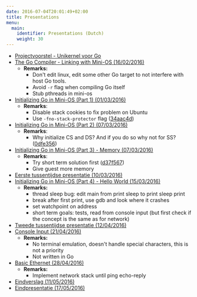 ```yaml
---
date: 2016-07-04T20:01:49+02:00
title: Presentations
menu:
  main:
    identifier: Presentations (Dutch)
    weight: 30
---
```


- [Projectvoorstel - Unikernel voor Go](projectvoorstel.pdf)
- [The Go Compiler - Linking with Mini-OS (16/02/2016)](1_the_go_compiler.pdf)
	- **Remarks:**
		- Don't edit linux, edit some other Go target to not interfere with host Go tools.
		- Avoid ``-r`` flag when compiling Go itself
		- Stub pthreads in mini-os
- [Initializing Go in Mini-OS (Part 1) (01/03/2016)](2_initializing_go_in_minios.pdf)
    - **Remarks**:
      - Disable stack cookies to fix problem on Ubuntu
      - Use ``-fno-stack-protector`` flag ([34aac4d](https://github.ugent.be/unigornel/go/commit/34aac4d43a4460b173a0fcf40a4c36db77d2af5c))
- [Initializing Go in Mini-OS (Part 2) (07/03/2016)](3_initializing_go_gdt.pdf)
	- **Remarks**:
        - Why initialize CS and DS? And if you do so why not for SS? ([0dfe356](https://github.ugent.be/unigornel/minios/commit/0dfe35620fc431b41e46262917434664a17d1e9b))
- [Initializing Go in Mini-OS (Part 3) - Memory (07/03/2016)](4_initializing_go_runtime_memory.pdf)
    - **Remarks**:
      - Try short term solution first ([d37f567](https://github.ugent.be/unigornel/go/commit/d37f5677be6a604c41e713ed3d186fc110ce1a06))
      - Give guest more memory
- [Eerste tussentijdse presentatie (10/03/2016)](5_tussentijdse_presentatie_1.pdf)
- [Initializing Go in Mini-OS (Part 4) - Hello World (15/03/2016)](6_initializing_go_runtime_hello_world.pdf)
    - **Remarks:**
      - thread sleep bug: edit main from print sleep to print sleep print
      - break after first print, use gdb and look where it crashes
      - set watchpoint on address
      - short term goals: tests, read from console input (but first check if the concept is the same as for network) 
- [Tweede tussentijdse presentatie (12/04/2016)](unigornel_tweede_tussentijdse_presentatie.pdf)
- [Console Input (21/04/2016)](8_read_from_console.pdf)
    - **Remarks:**
      - No terminal emulation, doesn't handle special characters, this is not a priority
      - Not written in Go
- [Basic Ethernet (28/04/2016)](9_basic_ethernet.pdf)
    - **Remarks:**
      - Implement network stack until ping echo-reply
- [Eindverslag (11/05/2016)](10_eindverslag_unigornel.pdf)
- [Eindpresentatie (17/05/2016)](11_eindpresentatie.pdf)